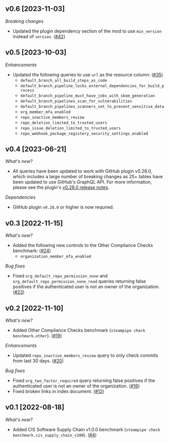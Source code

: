 ## v0.6 [2023-11-03]

_Breaking changes_

- Updated the plugin dependency section of the mod to use `min_version` instead of `version`. ([#42](https://github.com/turbot/steampipe-mod-github-compliance/pull/42))

## v0.5 [2023-10-03]

_Enhancements_

- Updated the following queries to use `url` as the resource column: ([#35](https://github.com/turbot/steampipe-mod-github-compliance/pull/35))
  - `default_branch_all_build_steps_as_code`
  - `default_branch_pipeline_locks_external_dependencies_for_build_process`
  - `default_branch_pipeline_must_have_jobs_with_sbom_generation`
  - `default_branch_pipelines_scan_for_vulnerabilities`
  - `default_branch_pipelines_scanners_set_to_prevent_sensitive_data`
  - `org_member_mfa_enabled`
  - `repo_inactive_members_review`
  - `repo_deletion_limited_to_trusted_users`
  - `repo_issue_deletion_limited_to_trusted_users`
  - `repo_webhook_package_registery_security_settings_enabled`

## v0.4 [2023-06-21]

_What's new?_

- All queries have been updated to work with GitHub plugin v0.28.0, which includes a large number of breaking changes as 25+ tables have been updated to use GitHub's GraphQL API. For more information, please see the plugin's [v0.28.0 release notes](https://github.com/turbot/steampipe-plugin-github/blob/main/CHANGELOG.md#v0280-2023-06-21).

_Dependencies_

- GitHub plugin `v0.28.0` or higher is now required.

## v0.3 [2022-11-15]

_What's new?_

- Added the following new controls to the Other Compliance Checks benchmark: ([#24](https://github.com/turbot/steampipe-mod-github-compliance/pull/24))
  - `organization_member_mfa_enabled`

_Bug fixes_

- Fixed `org_default_repo_permission_none` and `org_default_repo_permission_none_read` queries returning false positives if the authenticated user is not an owner of the organization. ([#23](https://github.com/turbot/steampipe-mod-github-compliance/pull/23))

## v0.2 [2022-11-10]

_What's new?_

- Added Other Compliance Checks benchmark (`steampipe check benchmark.other`). ([#19](https://github.com/turbot/steampipe-mod-github-compliance/pull/19))

_Enhancements_

- Updated `repo_inactive_members_review` query to only check commits from last 30 days. ([#20](https://github.com/turbot/steampipe-mod-github-compliance/pull/20))

_Bug fixes_

- Fixed `org_two_factor_required` query returning false positives if the authenticated user is not an owner of the organization. ([#16](https://github.com/turbot/steampipe-mod-github-compliance/pull/16))
- Fixed broken links in index document. ([#12](https://github.com/turbot/steampipe-mod-github-compliance/pull/12))

## v0.1 [2022-08-18]

_What's new?_

- Added CIS Software Supply Chain v1.0.0 benchmark (`steampipe check benchmark.cis_supply_chain_v100`). ([#4](https://github.com/turbot/steampipe-mod-github-compliance/pull/4))
